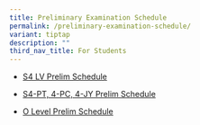 ```yaml
---
title: Preliminary Examination Schedule
permalink: /preliminary-examination-schedule/
variant: tiptap
description: ""
third_nav_title: For Students
---
```

<ul data-tight="true" class="tight">
<li>
<p><a href="/files/S4_LV_Prelim_Schedule.pdf" rel="noopener noreferrer nofollow" target="_blank">S4 LV Prelim Schedule</a>
</p>
</li>
<li>
<p><a href="/files/S4_PT__PC__JY_Prelim_Schedule.pdf" rel="noopener noreferrer nofollow" target="_blank">S4-PT, 4-PC, 4-JY Prelim Schedule</a>
</p>
</li>
<li>
<p><a href="/files/O_Level_Prelim_Schedule.pdf" rel="noopener noreferrer nofollow" target="_blank">O Level Prelim Schedule</a>
</p>
</li>
</ul>
<p></p>